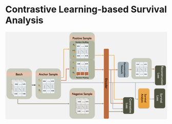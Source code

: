 # Contrastive Learning-based Survival Analysis

<img src="https://raw.githubusercontent.com/ParastooHam/CLSA/main/CLSA_block.png" alt="Alt text" title="Optional title">
